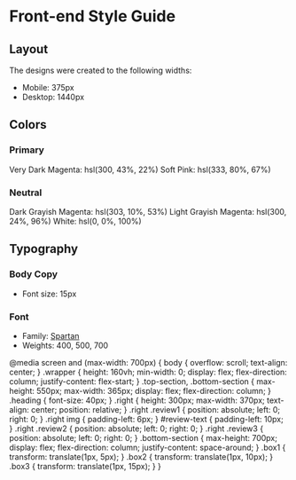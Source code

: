 # Front-end Style Guide

## Layout

The designs were created to the following widths:

- Mobile: 375px
- Desktop: 1440px

## Colors

### Primary

Very Dark Magenta: hsl(300, 43%, 22%)
Soft Pink: hsl(333, 80%, 67%)

### Neutral

Dark Grayish Magenta: hsl(303, 10%, 53%)
Light Grayish Magenta: hsl(300, 24%, 96%)
White: hsl(0, 0%, 100%)

## Typography

### Body Copy

- Font size: 15px

### Font

- Family: [Spartan](https://fonts.google.com/specimen/Spartan)
- Weights: 400, 500, 700

@media screen and (max-width: 700px) {
body {
overflow: scroll;
text-align: center;
}
.wrapper {
height: 160vh;
min-width: 0;
display: flex;
flex-direction: column;
justify-content: flex-start;
}
.top-section,
.bottom-section {
max-height: 550px;
max-width: 365px;
display: flex;
flex-direction: column;
}
.heading {
font-size: 40px;
}
.right {
height: 300px;
max-width: 370px;
text-align: center;
position: relative;
}
.right .review1 {
position: absolute;
left: 0;
right: 0;
}
.right img {
padding-left: 6px;
}
#review-text {
padding-left: 10px;
}
.right .review2 {
position: absolute;
left: 0;
right: 0;
}
.right .review3 {
position: absolute;
left: 0;
right: 0;
}
.bottom-section {
max-height: 700px;
display: flex;
flex-direction: column;
justify-content: space-around;
}
.box1 {
transform: translate(1px, 5px);
}
.box2 {
transform: translate(1px, 10px);
}
.box3 {
transform: translate(1px, 15px);
}
}
